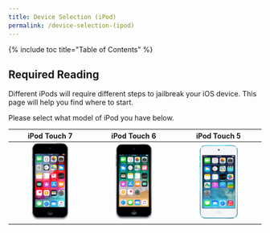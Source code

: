 ```yaml
---
title: Device Selection (iPod)
permalink: /device-selection-(ipod)
---
```


{% include toc title="Table of Contents" %}

## Required Reading

Different iPods will require different steps to jailbreak your iOS device. This page will help you find where to start.

Please select what model of iPod you have below.

<table>
  <colgroup>
    <col span="1" style="width: 33%;">
    <col span="1" style="width: 33%;">
    <col span="1" style="width: 34%;">
  </colgroup>
  <thead>
    <tr>
      <th style="text-align: center; font-weight: bold;">iPod Touch 7</th>
      <th style="text-align: center; font-weight: bold;">iPod Touch 6</th>
      <th style="text-align: center; font-weight: bold;">iPod Touch 5</th>
    </tr>
  </thead>
  <tbody>
    <tr>
      <td style="text-align: center; font-weight: bold;"><a href="firmware-selection-(ipod-touch-7)"><img src="/assets/images/iPod9,1.png" alt="" width="50%"></a></td>
      <td style="text-align: center; font-weight: bold;"><a href="firmware-selection-(ipod-touch-6)"><img src="/assets/images/iPod7,1.png" alt="" width="50%"></a></td>
      <td style="text-align: center; font-weight: bold;"><a href="firmware-selection-(ipod-touch-5)"><img src="/assets/images/iPod5,1.png" alt="" width="50%"></a></td>
    </tr>
  </tbody>
</table>
